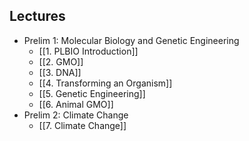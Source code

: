 ## Lectures

- Prelim 1: Molecular Biology and Genetic Engineering
	- [[1. PLBIO Introduction]]
	- [[2. GMO]]
	- [[3. DNA]]
	- [[4. Transforming an Organism]]
	- [[5. Genetic Engineering]]
	- [[6. Animal GMO]]
- Prelim 2: Climate Change
	- [[7. Climate Change]]